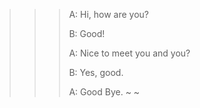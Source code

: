>>> A: Hi, how are you?
>>>
>>> B: Good!
>>>
>>> A: Nice to meet you and you?
>>>
>>> B: Yes, good.
>>>
>>> A: Good Bye.
>>> ~
>>> ~
